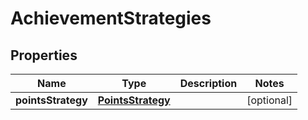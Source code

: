 

# AchievementStrategies


## Properties

| Name | Type | Description | Notes |
|------------ | ------------- | ------------- | -------------|
|**pointsStrategy** | [**PointsStrategy**](PointsStrategy.md) |  |  [optional] |



